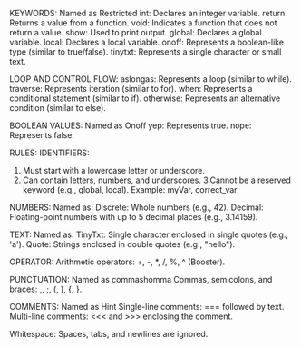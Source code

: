 KEYWORDS:
Named as Restricted
int: Declares an integer variable.
return: Returns a value from a function.
void: Indicates a function that does not return a value.
show: Used to print output.
global: Declares a global variable.
local: Declares a local variable.
onoff: Represents a boolean-like type (similar to true/false).
tinytxt: Represents a single character or small text.

LOOP AND CONTROL FLOW:
aslongas: Represents a loop (similar to while).
traverse: Represents iteration (similar to for).
when: Represents a conditional statement (similar to if).
otherwise: Represents an alternative condition (similar to else).

BOOLEAN VALUES:
Named as Onoff
yep: Represents true.
nope: Represents false.



RULES:
IDENTIFIERS:
1. Must start with a lowercase letter or underscore.
2. Can contain letters, numbers, and underscores.
3.Cannot be a reserved keyword (e.g., global, local).
Example: myVar, correct_var

NUMBERS:
Named as:
Discrete: Whole numbers (e.g., 42).
Decimal: Floating-point numbers with up to 5 decimal places (e.g., 3.14159).

TEXT:
Named as:
TinyTxt: Single character enclosed in single quotes (e.g., 'a').
Quote: Strings enclosed in double quotes (e.g., "hello").

OPERATOR:
Arithmetic operators: +, -, *, /, %, ^ (Booster).

PUNCTUATION:
Named as commashomma
Commas, semicolons, and braces: ,, ;, (, ), {, }.

COMMENTS:
Named as Hint
Single-line comments: === followed by text.
Multi-line comments: <<< and >>> enclosing the comment.

Whitespace:
Spaces, tabs, and newlines are ignored.
